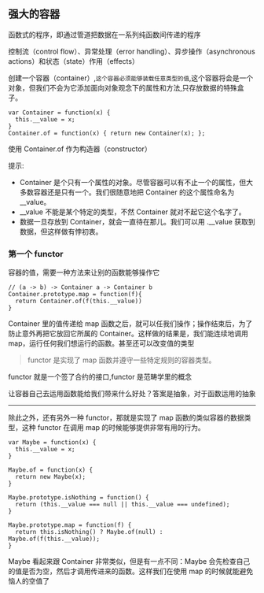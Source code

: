 ## 强大的容器

函数式的程序，即通过管道把数据在一系列纯函数间传递的程序

控制流（control flow）、异常处理（error handling）、异步操作（asynchronous actions）和状态（state）作用（effects）

创建一个容器（container）,`这个容器必须能够装载任意类型的值`,这个容器将会是一个对象，但我们不会为它添加面向对象观念下的属性和方法,只存放数据的特殊盒子。

    var Container = function(x) {
      this.__value = x;
    }
    Container.of = function(x) { return new Container(x); };
    
使用 Container.of 作为构造器（constructor）

提示:
* Container 是个只有一个属性的对象。尽管容器可以有不止一个的属性，但大多数容器还是只有一个。我们很随意地把 Container 的这个属性命名为 __value。
* __value 不能是某个特定的类型，不然 Container 就对不起它这个名字了。
* 数据一旦存放到 Container，就会一直待在那儿。我们可以用 .__value 获取到数据，但这样做有悖初衷。

### 第一个 functor
容器的值，需要一种方法来让别的函数能够操作它

    // (a -> b) -> Container a -> Container b
    Container.prototype.map = function(f){
      return Container.of(f(this.__value))
    }

Container 里的值传递给 map 函数之后，就可以任我们操作；操作结束后，为了防止意外再把它放回它所属的 Container。这样做的结果是，我们能连续地调用 map，运行任何我们想运行的函数。甚至还可以改变值的类型

> functor 是实现了 map 函数并遵守一些特定规则的容器类型。

functor 就是一个签了合约的接口,functor 是范畴学里的概念

让容器自己去运用函数能给我们带来什么好处？答案是抽象，对于函数运用的抽象

*****
除此之外，还有另外一种 functor，那就是实现了 map 函数的类似容器的数据类型，这种 functor 在调用 map 的时候能够提供非常有用的行为。

    var Maybe = function(x) {
      this.__value = x;
    }

    Maybe.of = function(x) {
      return new Maybe(x);
    }
    
    Maybe.prototype.isNothing = function() {
      return (this.__value === null || this.__value === undefined);
    }

    Maybe.prototype.map = function(f) {
      return this.isNothing() ? Maybe.of(null) : Maybe.of(f(this.__value));
    }
    
Maybe 看起来跟 Container 非常类似，但是有一点不同：Maybe 会先检查自己的值是否为空，然后才调用传进来的函数。这样我们在使用 map 的时候就能避免恼人的空值了